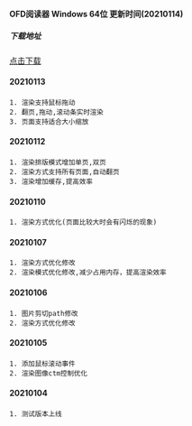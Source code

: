 #### OFD阅读器 Windows 64位 更新时间(20210114)

##### 下载地址
[点击下载](http://tohack.com/wp-content/uploads/2021/01/ofdview.210112.zip)

#### 20210113
~~~
1. 渲染支持鼠标拖动
2. 翻页,拖动,滚动条实时渲染
3. 页面支持适合大小缩放
~~~

#### 20210112
~~~
1. 渲染排版模式增加单页,双页
2. 渲染方式支持所有页面,自动翻页
3. 渲染增加缓存,提高效率
~~~

#### 20210110
~~~
1. 渲染方式优化(页面比较大时会有闪烁的现象)
~~~

#### 20210107
~~~
1. 渲染方式优化修改
2. 渲染模式优化修改,减少占用内存，提高渲染效率
~~~

#### 20210106
~~~
1. 图片剪切path修改
2. 渲染方式优化修改
~~~

#### 20210105
~~~
1. 添加鼠标滚动事件
2. 渲染图像ctm控制优化
~~~

#### 20210104
~~~
1. 测试版本上线
~~~